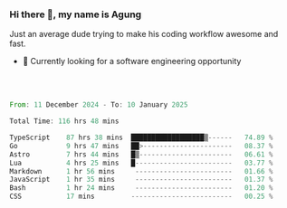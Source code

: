 ### Hi there 👋, my name is Agung
Just an average dude trying to make his coding workflow awesome and fast.

<!--
**agungfir98/agungfir98** is a ✨ _special_ ✨ repository because its `README.md` (this file) appears on your GitHub profile.
-->

- 🔭 Currently looking for a software engineering opportunity
<br/>
<br/>
<!--START_SECTION:waka-->

```rust
From: 11 December 2024 - To: 10 January 2025

Total Time: 116 hrs 48 mins

TypeScript    87 hrs 38 mins  ██████████████████▒------   74.89 %
Go            9 hrs 47 mins   ██>----------------------   08.37 %
Astro         7 hrs 44 mins   █▒-----------------------   06.61 %
Lua           4 hrs 25 mins   █------------------------   03.77 %
Markdown      1 hr 56 mins     ------------------------   01.66 %
JavaScript    1 hr 35 mins     ------------------------   01.37 %
Bash          1 hr 24 mins     ------------------------   01.20 %
CSS           17 mins         -------------------------   00.25 %
```

<!--END_SECTION:waka-->
